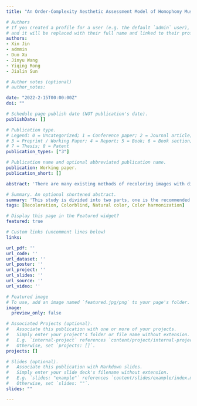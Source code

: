 ```yaml
---
title: "An Order-Complexity Aesthetic Assessment Model of Homophony Music Performance"

# Authors
# If you created a profile for a user (e.g. the default `admin` user), write the username (folder name) here 
# and it will be replaced with their full name and linked to their profile.
authors:
- Xin Jin
- admmin
- Duo Xu
- Jinyu Wang
- Yiqing Rong
- Jialin Sun

# Author notes (optional)
# author_notes:

date: "2022-2-15T00:00:00Z"
doi: ""

# Schedule page publish date (NOT publication's date).
publishDate: []

# Publication type.
# Legend: 0 = Uncategorized; 1 = Conference paper; 2 = Journal article;
# 3 = Preprint / Working Paper; 4 = Report; 5 = Book; 6 = Book section;
# 7 = Thesis; 8 = Patent
publication_types: ["3"]

# Publication name and optional abbreviated publication name.
publication: Working paper.
publication_short: []

abstract: 'There are many existing methods of recoloring images with different effects. However, some problems are still exposed, such as unnatural and discordant colors of the converted objects in the image. To address these issues, we explore a set of methods to achieve image recoloration. Our method enables the resulting images to have the three properties of naturalness, harmonization and distinguishability, thus satisfying the needs of colorblind people. Our method is divided into two parts, one is the recommended palette generation part and the other is the image recoloring part. The former can learn the color distribution of various objects in nature, and the latter can recolor the image in combination with the recommended palette. The results show that our method outperforms the existing methods to a certain extent and deserves further study.'

# Summary. An optional shortened abstract.
summary: 'This study is divided into two parts, one is the recommended palette generation part and the other is the image recoloring part. The former can learn the color distribution of various objects in nature, and the latter can recolor the image in combination with the recommended palette.'
tags: [Recoloration, Colorblind, Natural color, Color harmonization]

# Display this page in the Featured widget?
featured: true

# Custom links (uncomment lines below)
links:

url_pdf: ''
url_code: ''
url_dataset: ''
url_poster: ''
url_project: ''
url_slides: ''
url_source: ''
url_video: ''

# Featured image
# To use, add an image named `featured.jpg/png` to your page's folder. 
image:
  preview_only: false

# Associated Projects (optional).
#   Associate this publication with one or more of your projects.
#   Simply enter your project's folder or file name without extension.
#   E.g. `internal-project` references `content/project/internal-project/index.md`.
#   Otherwise, set `projects: []`.
projects: []

# Slides (optional).
#   Associate this publication with Markdown slides.
#   Simply enter your slide deck's filename without extension.
#   E.g. `slides: "example"` references `content/slides/example/index.md`.
#   Otherwise, set `slides: ""`.
slides: ""

---
```


